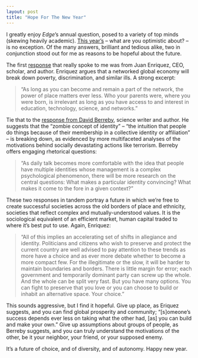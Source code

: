 ```yaml
---
layout: post
title: "Hope For The New Year"
---
```





I greatly enjoy *Edge*’s annual question, posed to a variety of top minds (skewing heavily academic). [This year’s](http://edge.org/q2007/q07_index.html) – what are you optimistic about? – is no exception. Of the many answers, brilliant and tedious alike, two in conjunction stood out for me as reasons to be hopeful about the future.

The first [response](http://edge.org/q2007/q07_3.html#enriquez) that really spoke to me was from Juan Enriquez, CEO, scholar, and author. Enriquez argues that a networked global economy will break down poverty, discrimination, and similar ills. A strong excerpt:

> “As long as you can become and remain a part of the network, the power of place matters ever less. Who your parents were, where you were born, is irrelevant as long as you have access to and interest in education, technology, science, and networks.”

Tie that to the [response from David Berreby](http://edge.org/q2007/q07_11.html#berreby), science writer and author. He suggests that the “zombie concept of identity” – “the intuition that people do things because of their membership in a collective identity or affiliation” – is breaking down, as evidenced by more multifaceted analyses of the motivations behind socially devastating actions like terrorism. Berreby offers engaging rhetorical questions:

> “As daily talk becomes more comfortable with the idea that people have multiple identities whose management is a complex psychological phenomenon, there will be more research on the central questions: What makes a particular identity convincing? What makes it come to the fore in a given context?”

These two responses in tandem portray a future in which we’re free to create successful societies across the old borders of place and ethnicity, societies that reflect complex and mutually-understood values. It is the sociological equivalent of an efficient market, human capital traded to where it’s best put to use. Again, Enriquez:

> “All of this implies an accelerating set of shifts in allegiance and identity. Politicians and citizens who wish to preserve and protect the current country are well advised to pay attention to these trends as more have a choice and as ever more debate whether to become a more compact few. For the illegitimate or the slow, it will be harder to maintain boundaries and borders. There is little margin for error; each government and temporarily dominant party can screw up the whole. And the whole can be split very fast. But you have many options. You can fight to preserve that you love or you can choose to build or inhabit an alternative space. Your choice.”

This sounds aggressive, but I find it hopeful. Give up place, as Eriquez suggests, and you can find global prosperity and community; “[s]omeone’s success depends ever less on taking what the other had, [as] you can build and make your own.” Give up assumptions about groups of people, as Berreby suggests, and you can truly understand the motivations of the other, be it your neighbor, your friend, or your supposed enemy.

It’s a future of choice, and of diversity, and of autonomy. Happy new year.
